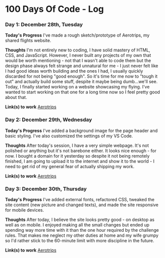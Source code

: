 # 100 Days Of Code - Log

### Day 1: December 28th, Tuesday

**Today's Progress**
I've made a rough sketch/prototype of Aerotrips, my shared flights website.

**Thoughts**
I'm not entirely new to coding, I have solid mastery of HTML, CSS, and JavaScript. However, I never built any projects of my own that would be worth mentioning - not that I wasn't able to code them but the design phase always felt strange and unnatural for me - I just never felt like I had good ideas worth building and the ones I had, I usually quickly discarded for not being "good enough". So it's time for me now to "tough it out" and actually build some stuff, despite it maybe being dumb...we'll see. Today, I finally started working on a website showcasing my flying. I've wanted to start working on that one for a long time now so I feel pretty good about that.

**Link(s) to work**
[Aerotrips](https://github.com/tomascap-cz/aerotrips)

### Day 2: December 29th, Wednesday

**Today's Progress**
I've added a background image for the page header and basic styling. I've also customized the settings of my VS Code.

**Thoughts**
After today's session, I have a very simple webpage. It's not polished or anything but it's not barebone either. It looks nice enough - for now. I bought a domain for it yesterday so despite it not being remotely finished, I am going to upload it to the internet and show it to the world - I need to get rid of my general fear of actually shipping my work.

**Link(s) to work**
[Aerotrips](http://aerotrips.cz/)

### Day 3: December 30th, Thursday

**Today's Progress**
I've added external fonts, refactored CSS, tweaked the site content (new picture and changed texts), and made the site responsive for mobile devices.

**Thoughts**
After today, I believe the site looks pretty good - on desktop as well as on mobile. I enjoyed making all the small changes but ended up spending way more time with it than the one hour required by the challenge rules. That makes me neglect my other duties at home and my wife grumpy so I'd rather stick to the 60-minute limit with more discipline in the future.

**Link(s) to work**
[Aerotrips](http://aerotrips.cz/)
